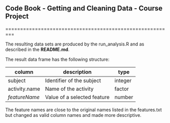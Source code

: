## Code Book - Getting and Cleaning Data - Course Project
=========================================================

The resulting data sets are produced by the run_analysis.R and as described in the **README.md**.

The result data frame has the following structure:

| column        | description                                              | type    |
| ------------- | -------------------------------------------------------- | ------- |
| subject       | Identifier of the subject                                | integer |
| activity.name | Name of the activity                                     | factor  |
| _featureName_ | Value of a selected feature                              | number  | 

The feature names are close to the original names listed in the features.txt but changed as valid column names and made more descriptive.

